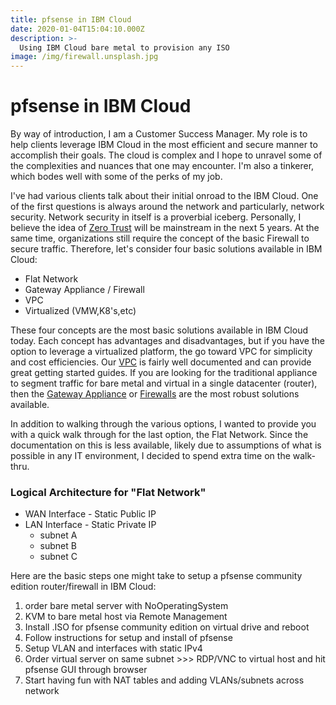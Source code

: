 ```yaml
---
title: pfsense in IBM Cloud
date: 2020-01-04T15:04:10.000Z
description: >-
  Using IBM Cloud bare metal to provision any ISO
image: /img/firewall.unsplash.jpg
---
```


# pfsense in IBM Cloud

By way of introduction, I am a Customer Success Manager.  My role is to help clients leverage IBM Cloud in the most efficient and secure manner to accomplish their goals.  The cloud is complex and I hope to unravel some of the complexities and nuances that one may encounter.  I'm also a tinkerer, which bodes well with some of the perks of my job.

I've had various clients talk about their initial onroad to the IBM Cloud.  One of the first questions is always around the network and particularly, network security.  Network security in itself is a proverbial iceberg.  Personally, I believe the idea of [Zero Trust](https://www.cloudflare.com/learning/security/glossary/what-is-zero-trust/) will be mainstream in the next 5 years.  At the same time, organizations still require the concept of the basic Firewall to secure traffic.  Therefore, let's consider four basic solutions available in IBM Cloud:

- Flat Network
- Gateway Appliance / Firewall
- VPC
- Virtualized (VMW,K8's,etc)

These four concepts are the most basic solutions available in IBM Cloud today.  Each concept has advantages and disadvantages, but if you have the option to leverage a virtualized platform, the go toward VPC for simplicity and cost efficiencies.  Our [VPC](https://cloud.ibm.com/docs/vpc?topic=vpc-about-networking-for-vpc) is fairly well documented and can provide great getting started guides.  If you are looking for the traditional appliance to segment traffic for bare metal and virtual in a single datacenter (router), then the [Gateway Appliance](https://cloud.ibm.com/docs/gateway-appliance?topic=gateway-appliance-getting-started) or [Firewalls](https://cloud.ibm.com/docs/hardware-firewall-dedicated?topic=fortigate-10g-exploring-firewalls) are the most robust solutions available.

In addition to walking through the various options, I wanted to provide you with a quick walk through for the last option, the Flat Network.  Since the documentation on this is less available, likely due to assumptions of what is possible in any IT environment, I decided to spend extra time on the walk-thru.

### Logical Architecture for "Flat Network"

- WAN Interface - Static Public IP
- LAN Interface - Static Private IP
	- subnet A
	- subnet B
	- subnet C

Here are the basic steps one might take to setup a pfsense community edition router/firewall in IBM Cloud:

1. order bare metal server with NoOperatingSystem
2. KVM to bare metal host via Remote Management
3. Install .ISO for pfsense community edition on virtual drive and reboot
4. Follow instructions for setup and install of pfsense
5. Setup VLAN and interfaces with static IPv4
6. Order virtual server on same subnet >>> RDP/VNC to virtual host and hit pfsense GUI through browser
7. Start having fun with NAT tables and adding VLANs/subnets across network
